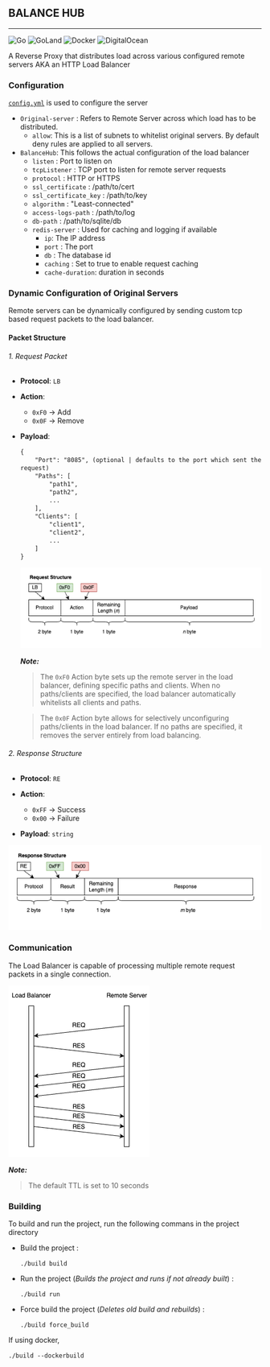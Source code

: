 ## BALANCE HUB 
----------------------------------------------------------------

![Go](https://img.shields.io/badge/go-%2300ADD8.svg?style=for-the-badge&logo=go&logoColor=white) ![GoLand](https://img.shields.io/badge/GoLand-0f0f0f?&style=for-the-badge&logo=goland&logoColor=white) ![Docker](https://img.shields.io/badge/docker-%230db7ed.svg?style=for-the-badge&logo=docker&logoColor=white) ![DigitalOcean](https://img.shields.io/badge/DigitalOcean-%230167ff.svg?style=for-the-badge&logo=digitalOcean&logoColor=white)

A Reverse Proxy that distributes load across various configured remote servers AKA an HTTP Load Balancer

### Configuration 
[`config.yml`](./config.yaml) is used to configure the server

* `Original-server` : Refers to Remote Server across which load has to be distributed.
    * `allow`: This is a list of subnets to whitelist original servers. By default deny rules are applied to all servers.
* `BalanceHub`: This follows the actual configuration of the load balancer
    * `listen` : Port to listen on
    * `tcpListener` : TCP port to listen for remote server requests
    * `protocol` : HTTP or HTTPS
    * `ssl_certificate` :  /path/to/cert
    * `ssl_certificate_key` : /path/to/key
    * `algorithm` : "Least-connected"
    * `access-logs-path` : /path/to/log
    * `db-path` : /path/to/sqlite/db
    * `redis-server` : Used for caching and logging if available
        * `ip`: The IP address
        * `port` : The port
        * `db` : The database id
        * `caching` : Set to true to enable request caching
        * `cache-duration`: duration in seconds
    
### Dynamic Configuration of Original Servers

Remote servers can be dynamically configured by sending custom tcp based request packets to the load balancer. 

#### Packet Structure

###### 1. Request Packet 
* <b>Protocol</b>: `LB`
* <b>Action</b>: 
    * `0xF0` &rarr; Add
    * `0x0F` &rarr; Remove

* <b>Payload</b>:
    ```
    {
        "Port": "8085", (optional | defaults to the port which sent the request)
        "Paths": [
            "path1",
            "path2",
            ...
        ],
        "Clients": [
            "client1",
            "client2",
            ...
        ]
    }
    ```
    ![Response Structure](./images/request.drawio.png)

    ***Note:***
    > The `0xF0` Action byte sets up the remote server in the load balancer, defining specific paths and clients. When no paths/clients are specified, the load balancer automatically whitelists all clients and paths.
    
    > The `0x0F` Action byte allows for selectively unconfiguring paths/clients in the load balancer. If no paths are specified, it removes the server entirely from load balancing. 

    <!-- >Note: If paths are not specified then all the clients will be whitelisted -->

###### 2. Response Structure 
* <b>Protocol</b>: `RE`
* <b>Action</b>: 
    * `0xFF` &rarr; Success
    * `0x00` &rarr; Failure

* <b>Payload</b>: `string`

![Response Structure](./images/response.drawio.png)

### Communication

The Load Balancer is capable of processing multiple remote request packets in a single connection.

![Communication](./images/workflow.drawio.png)

***Note:***
>The default TTL is set to 10 seconds


### Building 

To build and run the project, run the following commans in the project directory
* Build the project :
    ```
    ./build build
    ```
* Run the project (_Builds the project and runs if not already built_) :
    ```
    ./build run
    ```
* Force build the project (_Deletes old build and rebuilds_) :
    ```
    ./build force_build
    ```

If using docker,
```
./build --dockerbuild
```
